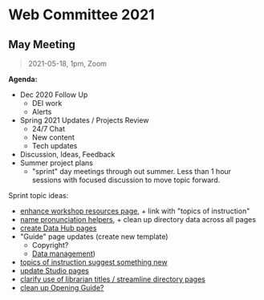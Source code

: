 # Web Committee 2021

## May Meeting

> 2021-05-18, 1pm, Zoom

**Agenda:**

- Dec 2020 Follow Up
    - DEI work
    - Alerts
- Spring 2021 Updates / Projects Review
    - 24/7 Chat
    - New content
    - Tech updates
- Discussion, Ideas, Feedback
- Summer project plans
    - "sprint" day meetings through out summer. Less than 1 hour sessions with focused discussion to move topic forward. 

Sprint topic ideas:

- [enhance workshop resources page](https://github.com/uidaholib/main-web-redesign_draft/issues/455), + link with "topics of instruction"
- [name pronunciation helpers](https://github.com/uidaholib/main-web-redesign_draft/issues/466), + clean up directory data across all pages
- [create Data Hub pages](https://github.com/uidaholib/main-web-redesign_draft/issues/467)
- "Guide" page updates (create new template) 
    - Copyright?
    - [Data management](https://github.com/uidaholib/main-web-redesign_draft/issues/468))
- [topics of instruction suggest something new](https://github.com/uidaholib/main-web-redesign_draft/issues/469)
- [update Studio pages](https://github.com/uidaholib/main-web-redesign_draft/issues/470)
- [clarify use of librarian titles / streamline directory pages](https://github.com/uidaholib/main-web-redesign_draft/issues/472)
- [clean up Opening Guide?](https://github.com/uidaholib/main-web-redesign_draft/issues/474)
